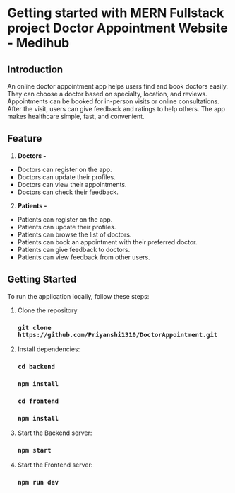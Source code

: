 # Getting started with MERN Fullstack project Doctor Appointment Website - Medihub

## Introduction
An online doctor appointment app helps users find and book doctors easily. They can choose a doctor based on specialty, location, and reviews. 
Appointments can be booked for in-person visits or online consultations. After the visit, users can give feedback and ratings to help others. 
The app makes healthcare simple, fast, and convenient.

## Feature
1. **Doctors -**
- Doctors can register on the app.
- Doctors can update their profiles.
- Doctors can view their appointments.
- Doctors can check their feedback.

2. **Patients -**
- Patients can register on the app.
- Patients can update their profiles.
- Patients can browse the list of doctors.
- Patients can book an appointment with their preferred doctor.
- Patients can give feedback to doctors.
- Patients can view feedback from other users.

## Getting Started
To run the application locally, follow these steps:
1. Clone the repository
   ### `git clone https://github.com/Priyanshi1310/DoctorAppointment.git`
2. Install dependencies:
   ### `cd backend`
   ### `npm install`
   ### `cd frontend`
   ### `npm install`
3. Start the Backend server:
   ### `npm start`
4. Start the Frontend server:
   ### `npm run dev`
   
